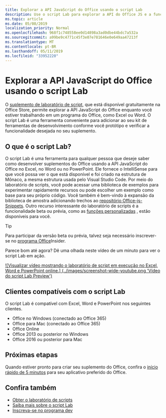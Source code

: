 ```yaml
---
title: Explorar a API JavaScript do Office usando o script Lab
description: Use o script Lab para explorar a API do Office JS e a funcionalidade de protótipo.
ms.topic: article
ms.date: 05/08/2019
localization_priority: Normal
ms.openlocfilehash: 968f1c748558ee0d14898a3ad0dbe44bdc7a532a
ms.sourcegitcommit: a99be9c4771c45f3e07e781646e0e649aa47213f
ms.translationtype: MT
ms.contentlocale: pt-BR
ms.lasthandoff: 05/11/2019
ms.locfileid: "33952220"
---
```

# <a name="explore-office-javascript-api-using-script-lab"></a>Explorar a API JavaScript do Office usando o script Lab

O [suplemento de laboratório de script](https://store.office.com/app.aspx?assetid=WA104380862), que está disponível gratuitamente na Office Store, permite explorar a API JavaScript do Office enquanto você estiver trabalhando em um programa do Office, como Excel ou Word. O script Lab é uma ferramenta conveniente para adicionar ao seu kit de ferramentas de desenvolvimento conforme você protótipo e verificar a funcionalidade desejada no seu suplemento.

## <a name="what-is-script-lab"></a>O que é o script Lab?

O script Lab é uma ferramenta para qualquer pessoa que deseje saber como desenvolver suplementos do Office usando a API JavaScript do Office no Excel, no Word ou no PowerPoint. Ele fornece o IntelliSense para que você possa ver o que está disponível e foi criado na estrutura de Mônaco, a mesma estrutura usada pelo Visual Studio Code. Por meio do laboratório de scripts, você pode acessar uma biblioteca de exemplos para experimentar rapidamente recursos ou pode escolher um exemplo como base para seu próprio código. Você também é bem-vindo à expansão da biblioteca de amostra adicionando trechos ao [repositório Office-js-Snippets](https://github.com/OfficeDev/office-js-snippets#office-js-snippets). Outro recurso interessante do laboratório de scripts é a funcionalidade beta ou prévia, como as [funções personalizadas](/office/dev/add-ins/excel/custom-functions-overview) , estão disponíveis para você.

> [!TIP]
> Para participar da versão beta ou prévia, talvez seja necessário inscrever-se no [programa Office](https://products.office.com/office-insider)Insider.

Parece bom até agora? Dê uma olhada neste vídeo de um minuto para ver o script Lab em ação.

[![Visualizar vídeo mostrando o laboratório de script em execução no Excel, Word e PowerPoint online.] (../images/screenshot-wide-youtube.png 'Vídeo do script Lab Preview')](https://aka.ms/scriptlabvideo)

## <a name="script-lab-supported-clients"></a>Clientes compatíveis com o script Lab

O script Lab é compatível com Excel, Word e PowerPoint nos seguintes clientes.

- Office no Windows (conectado ao Office 365)
- Office para Mac (conectado ao Office 365)
- Office Online
- Office 2013 ou posterior no Windows
- Office 2016 ou posterior para Mac

## <a name="next-steps"></a>Próximas etapas

Quando estiver pronto para criar seu suplemento do Office, confira o [início rápido de 5 minutos](/office/dev/add-ins/#5-minute-quick-starts) para seu aplicativo preferido do Office.

## <a name="see-also"></a>Confira também

- [Obter o laboratório de scripts](https://store.office.com/app.aspx?assetid=WA104380862)
- [Saiba mais sobre o script Lab](https://github.com/OfficeDev/script-lab#script-lab-a-microsoft-garage-project)
- [Inscreva-se no programa dev](https://developer.microsoft.com/office/dev-program)
